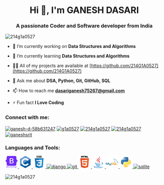 <h1 align="center">Hi 👋, I'm GANESH DASARI</h1>
<h3 align="center">A passionate Coder and Software developer from India</h3>

<p align="left"> <img src="https://komarev.com/ghpvc/?username=214g1a0527&label=Profile%20views&color=0e75b6&style=flat" alt="214g1a0527" /> </p>

- 🔭 I’m currently working on **Data Structures and Algorithms**

- 🌱 I’m currently learning **Data Structures and Algorithms**

- 👨‍💻 All of my projects are available at [https://github.com/214G1A0527](https://github.com/214G1A0527)

- 💬 Ask me about **DSA, Python, Git, GitHub, SQL**

- 📫 How to reach me **dasariganesh75267@gmail.com**

- ⚡ Fun fact **I Love Coding**

<h3 align="left">Connect with me:</h3>
<p align="left">
<a href="https://linkedin.com/in/ganesh-d-58b631247" target="blank"><img align="center" src="https://raw.githubusercontent.com/rahuldkjain/github-profile-readme-generator/master/src/images/icons/Social/linked-in-alt.svg" alt="ganesh-d-58b631247" height="30" width="40" /></a>
<a href="https://www.codechef.com/users/g1a0527" target="blank"><img align="center" src="https://cdn.jsdelivr.net/npm/simple-icons@3.1.0/icons/codechef.svg" alt="g1a0527" height="30" width="40" /></a>
<a href="https://www.hackerrank.com/214g1a0527" target="blank"><img align="center" src="https://raw.githubusercontent.com/rahuldkjain/github-profile-readme-generator/master/src/images/icons/Social/hackerrank.svg" alt="214g1a0527" height="30" width="40" /></a>
<a href="https://codeforces.com/profile/214g1a0527" target="blank"><img align="center" src="https://raw.githubusercontent.com/rahuldkjain/github-profile-readme-generator/master/src/images/icons/Social/codeforces.svg" alt="214g1a0527" height="30" width="40" /></a>
<a href="https://www.leetcode.com/ganeshsrit" target="blank"><img align="center" src="https://raw.githubusercontent.com/rahuldkjain/github-profile-readme-generator/master/src/images/icons/Social/leet-code.svg" alt="ganeshsrit" height="30" width="40" /></a>
</p>

<h3 align="left">Languages and Tools:</h3>
<p align="left"> <a href="https://getbootstrap.com" target="_blank" rel="noreferrer"> <img src="https://raw.githubusercontent.com/devicons/devicon/master/icons/bootstrap/bootstrap-plain-wordmark.svg" alt="bootstrap" width="40" height="40"/> </a> <a href="https://www.cprogramming.com/" target="_blank" rel="noreferrer"> <img src="https://raw.githubusercontent.com/devicons/devicon/master/icons/c/c-original.svg" alt="c" width="40" height="40"/> </a> <a href="https://www.w3schools.com/css/" target="_blank" rel="noreferrer"> <img src="https://raw.githubusercontent.com/devicons/devicon/master/icons/css3/css3-original-wordmark.svg" alt="css3" width="40" height="40"/> </a> <a href="https://www.djangoproject.com/" target="_blank" rel="noreferrer"> <img src="https://cdn.worldvectorlogo.com/logos/django.svg" alt="django" width="40" height="40"/> </a> <a href="https://git-scm.com/" target="_blank" rel="noreferrer"> <img src="https://www.vectorlogo.zone/logos/git-scm/git-scm-icon.svg" alt="git" width="40" height="40"/> </a> <a href="https://www.w3.org/html/" target="_blank" rel="noreferrer"> <img src="https://raw.githubusercontent.com/devicons/devicon/master/icons/html5/html5-original-wordmark.svg" alt="html5" width="40" height="40"/> </a> <a href="https://www.java.com" target="_blank" rel="noreferrer"> <img src="https://raw.githubusercontent.com/devicons/devicon/master/icons/java/java-original.svg" alt="java" width="40" height="40"/> </a> <a href="https://www.mysql.com/" target="_blank" rel="noreferrer"> <img src="https://raw.githubusercontent.com/devicons/devicon/master/icons/mysql/mysql-original-wordmark.svg" alt="mysql" width="40" height="40"/> </a> <a href="https://www.python.org" target="_blank" rel="noreferrer"> <img src="https://raw.githubusercontent.com/devicons/devicon/master/icons/python/python-original.svg" alt="python" width="40" height="40"/> </a> <a href="https://www.sqlite.org/" target="_blank" rel="noreferrer"> <img src="https://www.vectorlogo.zone/logos/sqlite/sqlite-icon.svg" alt="sqlite" width="40" height="40"/> </a> </p>

<p><img align="center" src="https://github-readme-stats.vercel.app/api/top-langs?username=214g1a0527&show_icons=true&locale=en&layout=compact" alt="214g1a0527" /></p>
